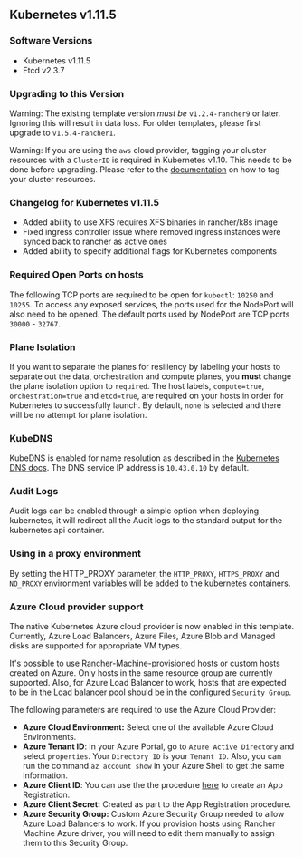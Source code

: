## Kubernetes v1.11.5

### Software Versions

* Kubernetes v1.11.5
* Etcd v2.3.7

### Upgrading to this Version

Warning: The existing template version _must be_ `v1.2.4-rancher9` or later. Ignoring this will result in data loss. For older templates, please first upgrade to `v1.5.4-rancher1`.

Warning: If you are using the `aws` cloud provider, tagging your cluster resources with a `ClusterID` is required in Kubernetes v1.10. This needs to be done before upgrading. Please refer to the [documentation](https://rancher.com/docs/rancher/v1.6/en/kubernetes/providers/#configuring-the-clusterid) on how to tag your cluster resources.

### Changelog for Kubernetes v1.11.5

* Added ability to use XFS requires XFS binaries in rancher/k8s image
* Fixed ingress controller issue where removed ingress instances were synced back to rancher as active ones
* Added ability to specify additional flags for Kubernetes components

### Required Open Ports on hosts

 The following TCP ports are required to be open for `kubectl`: `10250` and `10255`. To access any exposed services, the ports used for the NodePort will also need to be opened. The default ports used by NodePort are TCP ports `30000` - `32767`.

### Plane Isolation

If you want to separate the planes for resiliency by labeling your hosts to separate out the data, orchestration and compute planes, you **must** change the plane isolation option to `required`. The host labels, `compute=true`, `orchestration=true` and `etcd=true`, are required on your hosts in order for Kubernetes to successfully launch. By default, `none` is selected and there will be no attempt for plane isolation.

### KubeDNS

KubeDNS is enabled for name resolution as described in the [Kubernetes DNS docs](http://kubernetes.io/docs/admin/dns/). The DNS service IP address is `10.43.0.10` by default.

### Audit Logs

Audit logs can be enabled through a simple option when deploying kubernetes, it will redirect all the Audit logs to the standard output for the kubernetes api container.

### Using in a proxy environment

By setting the HTTP_PROXY parameter, the `HTTP_PROXY`, `HTTPS_PROXY` and `NO_PROXY` environment variables will be added to the kubernetes containers.

### Azure Cloud provider support

The native Kubernetes Azure cloud provider is now enabled in this template. Currently, Azure Load Balancers, Azure Files, Azure Blob and Managed disks are supported for appropriate VM types.

It's possible to use Rancher-Machine-provisioned hosts or custom hosts created on Azure. Only hosts in the same resource group are currently supported. Also, for Azure Load Balancer to work, hosts that are expected to be in the Load balancer pool should be in the configured `Security Group`.

The following parameters are required to use the Azure Cloud Provider:
* **Azure Cloud Environment:** Select one of the available Azure Cloud Environments.
* **Azure Tenant ID**: In your Azure Portal, go to `Azure Active Directory` and select `properties`. Your `Directory ID` is your `Tenant ID`. Also, you can run the command `az account show` in your Azure Shell to get the same information.
* **Azure Client ID**: You can use the the procedure [here](http://rancher.com/docs/rancher/latest/en/hosts/azure/#app-registration) to create an App Registration.
* **Azure Client Secret:** Created as part to the App Registration procedure.
* **Azure Security Group:** Custom Azure Security Group needed to allow Azure Load Balancers to work. If you provision hosts using Rancher Machine Azure driver, you will need to edit them manually to assign them to this Security Group.
